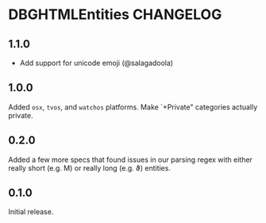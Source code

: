 # DBGHTMLEntities CHANGELOG

## 1.1.0

- Add support for unicode emoji (@salagadoola)

## 1.0.0

Added `osx`, `tvos`, and `watchos` platforms. 
Make `+Private" categories actually private.

## 0.2.0

Added a few more specs that found issues in our parsing regex with either really short (e.g. &Mu;) or really long (e.g. &thetasym;) entities.

## 0.1.0

Initial release.
